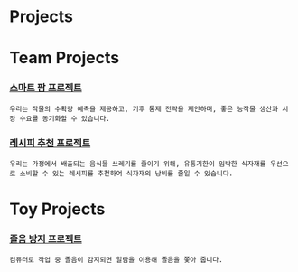 # Projects

# Team Projects
### [스마트 팜 프로젝트](https://github.com/sexymonster/Projects/tree/main/TeamProject/smart_farm)
    우리는 작물의 수확량 예측을 제공하고, 기후 통제 전략을 제안하며, 좋은 농작물 생산과 시장 수요를 동기화할 수 있습니다.
    

### [레시피 추천 프로젝트](https://github.com/sexymonster/Projects/tree/main/TeamProject/Do_eat)
    우리는 가정에서 배출되는 음식물 쓰레기를 줄이기 위해, 유통기한이 임박한 식자재를 우선으로 소비할 수 있는 레시피를 추천하여 식자재의 낭비를 줄일 수 있습니다.

# Toy Projects
### [졸음 방지 프로젝트](https://github.com/sexymonster/Projects/tree/main/ToyProject/eye_blink_detector)
    컴퓨터로 작업 중 졸음이 감지되면 알람을 이용해 졸음을 쫓아 줍니다.
